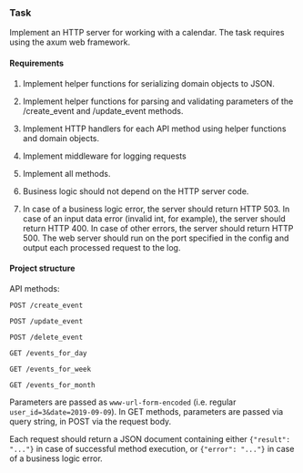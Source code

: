 ### Task

Implement an HTTP server for working with a calendar. The task requires using the axum web framework.


#### Requirements

1. Implement helper functions for serializing domain objects to JSON.

2. Implement helper functions for parsing and validating parameters of the /create_event and /update_event methods.

3. Implement HTTP handlers for each API method using helper functions and domain objects.

4. Implement middleware for logging requests

5. Implement all methods.

6. Business logic should not depend on the HTTP server code.

7. In case of a business logic error, the server should return HTTP 503. In case of an input data error (invalid int, for example), the server should return HTTP 400. In case of other errors, the server should return HTTP 500. The web server should run on the port specified in the config and output each processed request to the log.


#### Project structure

API methods:

    POST /create_event

    POST /update_event

    POST /delete_event

    GET /events_for_day

    GET /events_for_week

    GET /events_for_month

Parameters are passed as `www-url-form-encoded` (i.e. regular `user_id=3&date=2019-09-09`). In GET methods, parameters are passed via query string, in POST via the request body.

Each request should return a JSON document containing either `{"result": "..."}` in case of successful method execution, or `{"error": "..."}` in case of a business logic error.
